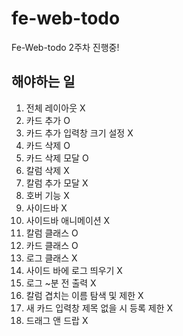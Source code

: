 # fe-web-todo

Fe-Web-todo 2주차 진행중!

## 해야하는 일

1. 전체 레이아웃 X
2. 카드 추가 O
3. 카드 추가 입력창 크기 설정 X
4. 카드 삭제 O
5. 카드 삭제 모달 O
6. 칼럼 삭제 X
7. 칼럼 추가 모달 X
8. 호버 기능 X
9. 사이드바 X
10. 사이드바 애니메이션 X
11. 칼럼 클래스 O
12. 카드 클래스 O
13. 로그 클래스 X
14. 사이드 바에 로그 띄우기 X
15. 로그 ~분 전 출력 X
16. 칼럼 겹치는 이름 탐색 및 제한 X
17. 새 카드 입력창 제목 없을 시 등록 제한 X
18. 드래그 앤 드랍 X
